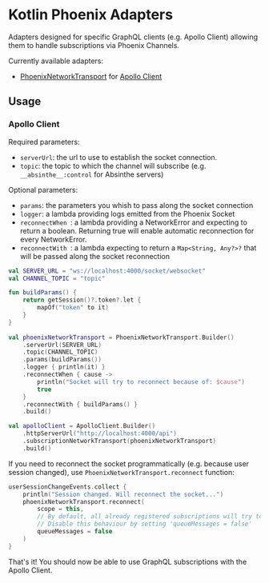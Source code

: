 # Kotlin Phoenix Adapters

Adapters designed for specific GraphQL clients (e.g. Apollo Client) allowing them to handle subscriptions via Phoenix Channels.

Currently available adapters:

- [PhoenixNetworkTransport](https://github.com/ajacquierbret/kotlin-phoenix/blob/main/kotlinphoenix-adapters/src/commonMain/kotlin/io/github/ajacquierbret/kotlinphoenix/adapters/apollo/PhoenixNetworkTransport.kt) for [Apollo Client](https://github.com/apollographql/apollo-kotlin)

## Usage

### Apollo Client

Required parameters:

- `serverUrl`: the url to use to establish the socket connection.
- `topic`: the topic to which the channel will subscribe (e.g. `__absinthe__:control` for Absinthe servers)

Optional parameters:

- `params`: the parameters you whish to pass along the socket connection
- `logger`: a lambda providing logs emitted from the Phoenix Socket
- `reconnectWhen `: a lambda providing a NetworkError and expecting to return a boolean. Returning true will enable automatic reconnection for every NetworkError.
- `reconnectWith `: a lambda expecting to return a `Map<String, Any?>?` that will be passed along the socket reconnection

```kotlin
val SERVER_URL = "ws://localhost:4000/socket/websocket"
val CHANNEL_TOPIC = "topic"

fun buildParams() {
	return getSession()?.token?.let {
        mapOf("token" to it)
    }
}
 
val phoenixNetworkTransport = PhoenixNetworkTransport.Builder()
    .serverUrl(SERVER_URL)
    .topic(CHANNEL_TOPIC)
    .params(buildParams())
    .logger { println(it) }
    .reconnectWhen { cause ->
    	println("Socket will try to reconnect because of: $cause")
    	true
    }
    .reconnectWith { buildParams() }
    .build()

val apolloClient = ApolloClient.Builder()
    .httpServerUrl("http://localhost:4000/api")
    .subscriptionNetworkTransport(phoenixNetworkTransport)
    .build()
```

If you need to reconnect the socket programmatically (e.g. because user session changed), use `PhoenixNetworkTransport.reconnect` function:

```kotlin
userSessionChangeEvents.collect {
    println("Session changed. Will reconnect the socket...")
    phoenixNetworkTransport.reconnect(
        scope = this,
        // By default, all already registered subscriptions will try to subscribe again on reconnection.
        // Disable this behaviour by setting 'queueMessages = false'
        queueMessages = false
    )
}
```

That's it! You should now be able to use GraphQL subscriptions with the Apollo Client.